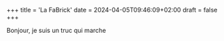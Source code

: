 +++
title = 'La FaBrick'
date = 2024-04-05T09:46:09+02:00
draft = false 
+++

Bonjour, je suis un truc qui marche

